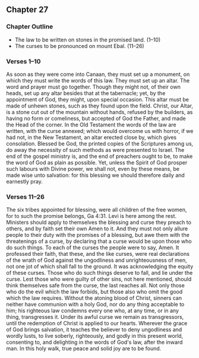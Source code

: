 ## Chapter 27

### Chapter Outline

- The law to be written on stones in the promised land. (1–10)
- The curses to be pronounced on mount Ebal. (11–26)

### Verses 1–10

As soon as they were come into Canaan, they must set up a monument, on which they must write the words of this law. They must set up an altar. The word and prayer must go together. Though they might not, of their own heads, set up any altar besides that at the tabernacle; yet, by the appointment of God, they might, upon special occasion. This altar must be made of unhewn stones, such as they found upon the field. Christ, our Altar, is a stone cut out of the mountain without hands, refused by the builders, as having no form or comeliness, but accepted of God the Father, and made the Head of the corner. In the Old Testament the words of the law are written, with the curse annexed; which would overcome us with horror, if we had not, in the New Testament, an altar erected close by, which gives consolation. Blessed be God, the printed copies of the Scriptures among us, do away the necessity of such methods as were presented to Israel. The end of the gospel ministry is, and the end of preachers ought to be, to make the word of God as plain as possible. Yet, unless the Spirit of God prosper such labours with Divine power, we shall not, even by these means, be made wise unto salvation: for this blessing we should therefore daily and earnestly pray.

### Verses 11–26

The six tribes appointed for blessing, were all children of the free women, for to such the promise belongs, Ga 4:31. Levi is here among the rest. Ministers should apply to themselves the blessing and curse they preach to others, and by faith set their own Amen to it. And they must not only allure people to their duty with the promises of a blessing, but awe them with the threatenings of a curse, by declaring that a curse would be upon those who do such things. To each of the curses the people were to say, Amen. It professed their faith, that these, and the like curses, were real declarations of the wrath of God against the ungodliness and unrighteousness of men, not one jot of which shall fall to the ground. It was acknowledging the equity of these curses. Those who do such things deserve to fall, and lie under the curse. Lest those who were guilty of other sins, not here mentioned, should think themselves safe from the curse, the last reaches all. Not only those who do the evil which the law forbids, but those also who omit the good which the law requires. Without the atoning blood of Christ, sinners can neither have communion with a holy God, nor do any thing acceptable to him; his righteous law condemns every one who, at any time, or in any thing, transgresses it. Under its awful curse we remain as transgressors, until the redemption of Christ is applied to our hearts. Wherever the grace of God brings salvation, it teaches the believer to deny ungodliness and wordly lusts, to live soberly, righteously, and godly in this present world, consenting to, and delighting in the words of God's law, after the inward man. In this holy walk, true peace and solid joy are to be found.

